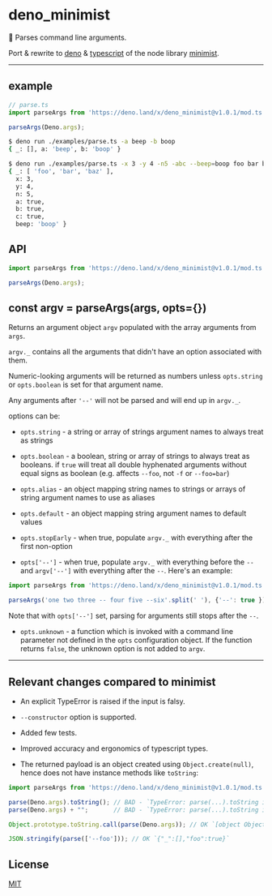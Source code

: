 # deno_minimist

💾 Parses command line arguments. 

Port & rewrite to [deno](https://deno.land/) & [typescript](https://www.typescriptlang.org/) of the node library [minimist](https://github.com/substack/minimist).

---

## example

```typescript
// parse.ts
import parseArgs from 'https://deno.land/x/deno_minimist@v1.0.1/mod.ts';

parseArgs(Deno.args);
```

```bash
$ deno run ./examples/parse.ts -a beep -b boop
{ _: [], a: 'beep', b: 'boop' }
```

```bash
$ deno run ./examples/parse.ts -x 3 -y 4 -n5 -abc --beep=boop foo bar baz
{ _: [ 'foo', 'bar', 'baz' ],
  x: 3,
  y: 4,
  n: 5,
  a: true,
  b: true,
  c: true,
  beep: 'boop' }
```

## API

```typescript
import parseArgs from 'https://deno.land/x/deno_minimist@v1.0.1/mod.ts';

parseArgs(Deno.args);
```

## const argv = parseArgs(args, opts={})

Returns an argument object `argv` populated with the array arguments from `args`.

`argv._` contains all the arguments that didn't have an option associated with
them.

Numeric-looking arguments will be returned as numbers unless `opts.string` or
`opts.boolean` is set for that argument name.

Any arguments after `'--'` will not be parsed and will end up in `argv._`.

options can be:

* `opts.string` - a string or array of strings argument names to always treat as
strings

* `opts.boolean` - a boolean, string or array of strings to always treat as
booleans. if `true` will treat all double hyphenated arguments without equal signs
as boolean (e.g. affects `--foo`, not `-f` or `--foo=bar`)

* `opts.alias` - an object mapping string names to strings or arrays of string
argument names to use as aliases

* `opts.default` - an object mapping string argument names to default values

* `opts.stopEarly` - when true, populate `argv._` with everything after the
first non-option

* `opts['--']` - when true, populate `argv._` with everything before the `--`
and `argv['--']` with everything after the `--`. Here's an example:

```typescript
import parseArgs from 'https://deno.land/x/deno_minimist@v1.0.1/mod.ts';

parseArgs('one two three -- four five --six'.split(' '), {'--': true });
```

Note that with `opts['--']` set, parsing for arguments still stops after the
`--`.

* `opts.unknown` - a function which is invoked with a command line parameter not
defined in the `opts` configuration object. If the function returns `false`, the
unknown option is not added to `argv`.

---

## Relevant changes compared to minimist

* An explicit TypeError is raised if the input is falsy.

* `--constructor` option is supported.

* Added few tests.

* Improved accuracy and ergonomics of typescript types.

* The returned payload is an object created using `Object.create(null)`, hence 
  does not have instance methods like `toString`:
  
```typescript
import parseArgs from 'https://deno.land/x/deno_minimist@v1.0.1/mod.ts';

parse(Deno.args).toString(); // BAD - `TypeError: parse(...).toString is not a function`
parse(Deno.args) + "";       // BAD - `TypeError: parse(...).toString is not a function`

Object.prototype.toString.call(parse(Deno.args)); // OK `[object Object]`

JSON.stringify(parse(['--foo'])); // OK `{"_":[],"foo":true}`
```


## License

[MIT](./LICENSE)
